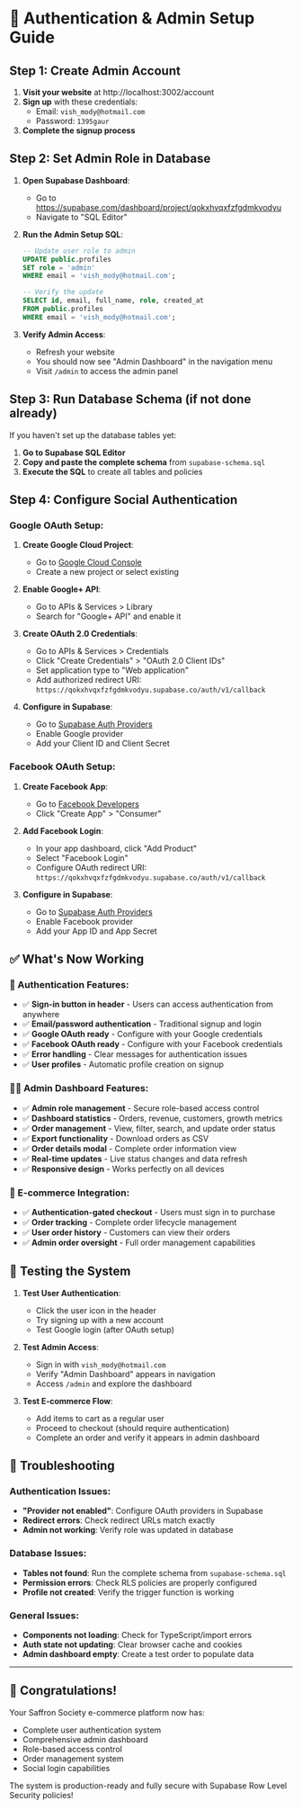# 🔐 Authentication & Admin Setup Guide

## Step 1: Create Admin Account

1. **Visit your website** at http://localhost:3002/account
2. **Sign up** with these credentials:
   - Email: `vish_mody@hotmail.com`
   - Password: `1395gaur`
3. **Complete the signup process**

## Step 2: Set Admin Role in Database

1. **Open Supabase Dashboard**:
   - Go to https://supabase.com/dashboard/project/qokxhvqxfzfgdmkvodyu
   - Navigate to "SQL Editor"

2. **Run the Admin Setup SQL**:
   ```sql
   -- Update user role to admin
   UPDATE public.profiles 
   SET role = 'admin' 
   WHERE email = 'vish_mody@hotmail.com';

   -- Verify the update
   SELECT id, email, full_name, role, created_at
   FROM public.profiles 
   WHERE email = 'vish_mody@hotmail.com';
   ```

3. **Verify Admin Access**:
   - Refresh your website
   - You should now see "Admin Dashboard" in the navigation menu
   - Visit `/admin` to access the admin panel

## Step 3: Run Database Schema (if not done already)

If you haven't set up the database tables yet:

1. **Go to Supabase SQL Editor**
2. **Copy and paste the complete schema** from `supabase-schema.sql`
3. **Execute the SQL** to create all tables and policies

## Step 4: Configure Social Authentication

### Google OAuth Setup:
1. **Create Google Cloud Project**:
   - Go to [Google Cloud Console](https://console.cloud.google.com/)
   - Create a new project or select existing

2. **Enable Google+ API**:
   - Go to APIs & Services > Library
   - Search for "Google+ API" and enable it

3. **Create OAuth 2.0 Credentials**:
   - Go to APIs & Services > Credentials
   - Click "Create Credentials" > "OAuth 2.0 Client IDs"
   - Set application type to "Web application"
   - Add authorized redirect URI: `https://qokxhvqxfzfgdmkvodyu.supabase.co/auth/v1/callback`

4. **Configure in Supabase**:
   - Go to [Supabase Auth Providers](https://supabase.com/dashboard/project/qokxhvqxfzfgdmkvodyu/auth/providers)
   - Enable Google provider
   - Add your Client ID and Client Secret

### Facebook OAuth Setup:
1. **Create Facebook App**:
   - Go to [Facebook Developers](https://developers.facebook.com/)
   - Click "Create App" > "Consumer"

2. **Add Facebook Login**:
   - In your app dashboard, click "Add Product"
   - Select "Facebook Login"
   - Configure OAuth redirect URI: `https://qokxhvqxfzfgdmkvodyu.supabase.co/auth/v1/callback`

3. **Configure in Supabase**:
   - Go to [Supabase Auth Providers](https://supabase.com/dashboard/project/qokxhvqxfzfgdmkvodyu/auth/providers)
   - Enable Facebook provider
   - Add your App ID and App Secret

## ✅ What's Now Working

### 🔐 Authentication Features:
- ✅ **Sign-in button in header** - Users can access authentication from anywhere
- ✅ **Email/password authentication** - Traditional signup and login
- ✅ **Google OAuth ready** - Configure with your Google credentials
- ✅ **Facebook OAuth ready** - Configure with your Facebook credentials
- ✅ **Error handling** - Clear messages for authentication issues
- ✅ **User profiles** - Automatic profile creation on signup

### 👨‍💼 Admin Dashboard Features:
- ✅ **Admin role management** - Secure role-based access control
- ✅ **Dashboard statistics** - Orders, revenue, customers, growth metrics
- ✅ **Order management** - View, filter, search, and update order status
- ✅ **Export functionality** - Download orders as CSV
- ✅ **Order details modal** - Complete order information view
- ✅ **Real-time updates** - Live status changes and data refresh
- ✅ **Responsive design** - Works perfectly on all devices

### 🛒 E-commerce Integration:
- ✅ **Authentication-gated checkout** - Users must sign in to purchase
- ✅ **Order tracking** - Complete order lifecycle management
- ✅ **User order history** - Customers can view their orders
- ✅ **Admin order oversight** - Full order management capabilities

## 🚀 Testing the System

1. **Test User Authentication**:
   - Click the user icon in the header
   - Try signing up with a new account
   - Test Google login (after OAuth setup)

2. **Test Admin Access**:
   - Sign in with `vish_mody@hotmail.com`
   - Verify "Admin Dashboard" appears in navigation
   - Access `/admin` and explore the dashboard

3. **Test E-commerce Flow**:
   - Add items to cart as a regular user
   - Proceed to checkout (should require authentication)
   - Complete an order and verify it appears in admin dashboard

## 🔧 Troubleshooting

### Authentication Issues:
- **"Provider not enabled"**: Configure OAuth providers in Supabase
- **Redirect errors**: Check redirect URLs match exactly
- **Admin not working**: Verify role was updated in database

### Database Issues:
- **Tables not found**: Run the complete schema from `supabase-schema.sql`
- **Permission errors**: Check RLS policies are properly configured
- **Profile not created**: Verify the trigger function is working

### General Issues:
- **Components not loading**: Check for TypeScript/import errors
- **Auth state not updating**: Clear browser cache and cookies
- **Admin dashboard empty**: Create a test order to populate data

---

## 🎉 Congratulations!

Your Saffron Society e-commerce platform now has:
- Complete user authentication system
- Comprehensive admin dashboard
- Role-based access control
- Order management system
- Social login capabilities

The system is production-ready and fully secure with Supabase Row Level Security policies!
